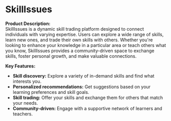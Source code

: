 # SkillIssues

**Product Description:**  
SkillIssues is a dynamic skill trading platform designed to connect individuals with varying expertise. Users can explore a wide range of skills, learn new ones, and trade their own skills with others. Whether you're looking to enhance your knowledge in a particular area or teach others what you know, SkillIssues provides a community-driven space to exchange skills, foster personal growth, and make valuable connections.

**Key Features:**  
- **Skill discovery:** Explore a variety of in-demand skills and find what interests you.  
- **Personalized recommendations:** Get suggestions based on your learning preferences and skill goals.  
- **Skill trading:** Offer your skills and exchange them for others that match your needs.  
- **Community-driven:** Engage with a supportive network of learners and teachers.
